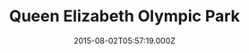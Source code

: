---
date: 2015-08-02T05:57:19.000Z
title: Queen Elizabeth Olympic Park
latitude: 51.54029568820492
longitude: -0.012937556867140765
url: https://www.queenelizabetholympicpark.co.uk
category: checkin
---